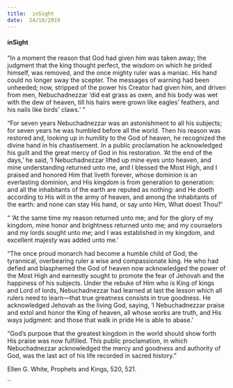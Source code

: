 ```yaml
---
title:  inSight
date:  24/10/2019
---
```


#### inSight

“In a moment the reason that God had given him was taken away; the judgment that the king thought perfect, the wisdom on which he prided himself, was removed, and the once mighty ruler was a maniac. His hand could no longer sway the scepter. The messages of warning had been unheeded; now, stripped of the power his Creator had given him, and driven from men, Nebuchadnezzar ‘did eat grass as oxen, and his body was wet with the dew of heaven, till his hairs were grown like eagles’ feathers, and his nails like birds’ claws.’ ”

“For seven years Nebuchadnezzar was an astonishment to all his subjects; for seven years he was humbled before all the world. Then his reason was restored and, looking up in humility to the God of heaven, he recognized the divine hand in his chastisement. In a public proclamation he acknowledged his guilt and the great mercy of God in his restoration. ‘At the end of the days,’ he said, ‘I Nebuchadnezzar lifted up mine eyes unto heaven, and mine understanding returned unto me, and I blessed the Most High, and I praised and honored Him that liveth forever, whose dominion is an everlasting dominion, and His kingdom is from generation to generation: and all the inhabitants of the earth are reputed as nothing: and He doeth according to His will in the army of heaven, and among the inhabitants of the earth: and none can stay His hand, or say unto Him, What doest Thou?’

“ ‘At the same time my reason returned unto me; and for the glory of my kingdom, mine honor and brightness returned unto me; and my counselors and my lords sought unto me; and I was established in my kingdom, and excellent majesty was added unto me.’

“The once proud monarch had become a humble child of God; the tyrannical, overbearing ruler a wise and compassionate king. He who had defied and blasphemed the God of heaven now acknowledged the power of the Most High and earnestly sought to promote the fear of Jehovah and the happiness of his subjects. Under the rebuke of Him who is King of kings and Lord of lords, Nebuchadnezzar had learned at last the lesson which all rulers need to learn—that true greatness consists in true goodness. He acknowledged Jehovah as the living God, saying, ‘I Nebuchadnezzar praise and extol and honor the King of heaven, all whose works are truth, and His ways judgment: and those that walk in pride He is able to abase.’

“God’s purpose that the greatest kingdom in the world should show forth His praise was now fulfilled. This public proclamation, in which Nebuchadnezzar acknowledged the mercy and goodness and authority of God, was the last act of his life recorded in sacred history.”

Ellen G. White, Prophets and Kings, 520, 521.

``